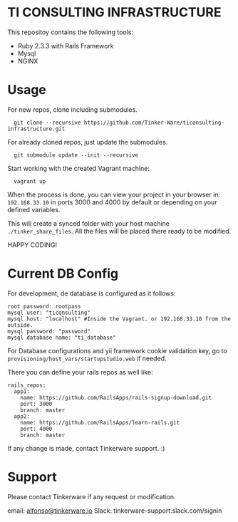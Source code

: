 TI CONSULTING INFRASTRUCTURE
===

This repositoy contains the following tools:

  - Ruby 2.3.3 with Rails Framework
  - Mysql
  - NGINX

Usage
===

For new repos, clone including submodules.

```
  git clone --recursive https://github.com/Tinker-Ware/ticonsulting-infrastructure.git
```

For already cloned repos, just update the submodules.
```
  git submodule update --init --recursive
```

Start working with the created Vagrant machine:
```
  vagrant up
```
When the process is done, you can view your project in your browser in: `192.168.33.10` in ports
3000 and 4000 by default or depending on your defined variables.

This will create a synced folder with your host machine `./tinker_share_files`.
All the files will be placed there ready to be modified.

HAPPY CODING!

Current DB Config
===

For development, de database is configured as it follows:

```
root password: rootpass
mysql user: "ticonsulting"
mysql host: "localhost" #Inside the Vagrant. or 192.168.33.10 from the outside.
mysql password: "password"
mysql database name: "ti_database"
```

For Database configurations and yii framework cookie validation key,
go to `provisioning/host_vars/startupstudio.web` if needed.

There you can define your rails repos as well like:
```
rails_repos:
  app1:
    name: https://github.com/RailsApps/rails-signup-download.git
    port: 3000
    branch: master
  app2:
    name: https://github.com/RailsApps/learn-rails.git
    port: 4000
    branch: master
```

If any change is made, contact Tinkerware support. :)

Support
===

Please contact Tinkerware if any request or modification.

email: alfonso@tinkerware.io
Slack: tinkerware-support.slack.com/signin
